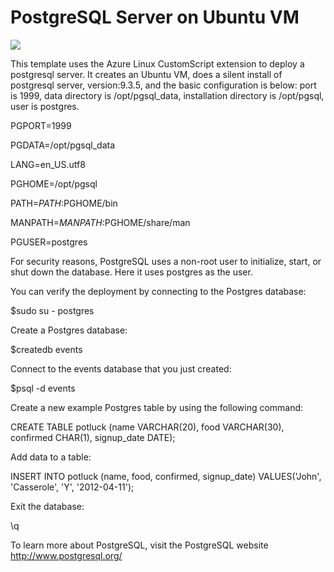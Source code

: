 # PostgreSQL Server on Ubuntu VM

<a href="https://portal.azure.com/#create/Microsoft.Template/uri/https%3A%2F%2Fraw.githubusercontent.com%2FAzure%2Fazure-quickstart-templates%2Fmaster%2Fpostgresql-standalone-server-ubuntu%2Fazuredeploy.json" target="_blank"><img src="http://azuredeploy.net/deploybutton.png"/></a>

This template uses the Azure Linux CustomScript extension to deploy a postgresql server. It creates an Ubuntu VM, does a silent install of postgresql server, version:9.3.5, and the basic configuration is below: port is 1999, data directory is /opt/pgsql_data, installation directory is /opt/pgsql, user is postgres.

PGPORT=1999

PGDATA=/opt/pgsql_data

LANG=en_US.utf8

PGHOME=/opt/pgsql

PATH=$PATH:$PGHOME/bin

MANPATH=$MANPATH:$PGHOME/share/man

PGUSER=postgres


For security reasons, PostgreSQL uses a non-root user to initialize, start, or shut down the database. Here it uses postgres as the user.

You can verify the deployment by connecting to the Postgres database:

$sudo su - postgres

Create a Postgres database:

$createdb events

Connect to the events database that you just created:

$psql -d events


Create a new example Postgres table by using the following command:

CREATE TABLE potluck (name VARCHAR(20), food VARCHAR(30),   confirmed CHAR(1), signup_date DATE);

Add data to a table:

INSERT INTO potluck (name, food, confirmed, signup_date) VALUES('John', 'Casserole', 'Y', '2012-04-11');

Exit the database:

\q


To learn more about PostgreSQL, visit the PostgreSQL website http://www.postgresql.org/


